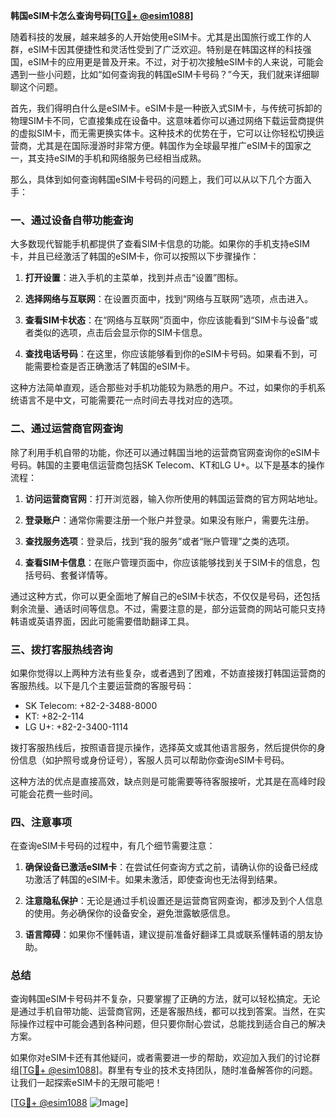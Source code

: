 **韩国eSIM卡怎么查询号码[[TG💪+ @esim1088](https://t.me/s/esim1088)]**

随着科技的发展，越来越多的人开始使用eSIM卡。尤其是出国旅行或工作的人群，eSIM卡因其便捷性和灵活性受到了广泛欢迎。特别是在韩国这样的科技强国，eSIM卡的应用更是普及开来。不过，对于初次接触eSIM卡的人来说，可能会遇到一些小问题，比如“如何查询我的韩国eSIM卡号码？”今天，我们就来详细聊聊这个问题。

首先，我们得明白什么是eSIM卡。eSIM卡是一种嵌入式SIM卡，与传统可拆卸的物理SIM卡不同，它直接集成在设备中。这意味着你可以通过网络下载运营商提供的虚拟SIM卡，而无需更换实体卡。这种技术的优势在于，它可以让你轻松切换运营商，尤其是在国际漫游时非常方便。韩国作为全球最早推广eSIM卡的国家之一，其支持eSIM的手机和网络服务已经相当成熟。

那么，具体到如何查询韩国eSIM卡号码的问题上，我们可以从以下几个方面入手：

### 一、通过设备自带功能查询

大多数现代智能手机都提供了查看SIM卡信息的功能。如果你的手机支持eSIM卡，并且已经激活了韩国的eSIM卡，你可以按照以下步骤操作：

1. **打开设置**：进入手机的主菜单，找到并点击“设置”图标。
   
2. **选择网络与互联网**：在设置页面中，找到“网络与互联网”选项，点击进入。

3. **查看SIM卡状态**：在“网络与互联网”页面中，你应该能看到“SIM卡与设备”或者类似的选项，点击后会显示你的SIM卡信息。

4. **查找电话号码**：在这里，你应该能够看到你的eSIM卡号码。如果看不到，可能需要检查是否正确激活了韩国的eSIM卡。

这种方法简单直观，适合那些对手机功能较为熟悉的用户。不过，如果你的手机系统语言不是中文，可能需要花一点时间去寻找对应的选项。

### 二、通过运营商官网查询

除了利用手机自带的功能，你还可以通过韩国当地的运营商官网查询你的eSIM卡号码。韩国的主要电信运营商包括SK Telecom、KT和LG U+。以下是基本的操作流程：

1. **访问运营商官网**：打开浏览器，输入你所使用的韩国运营商的官方网站地址。

2. **登录账户**：通常你需要注册一个账户并登录。如果没有账户，需要先注册。

3. **查找服务选项**：登录后，找到“我的服务”或者“账户管理”之类的选项。

4. **查看SIM卡信息**：在账户管理页面中，你应该能够找到关于SIM卡的信息，包括号码、套餐详情等。

通过这种方式，你可以更全面地了解自己的eSIM卡状态，不仅仅是号码，还包括剩余流量、通话时间等信息。不过，需要注意的是，部分运营商的网站可能只支持韩语或英语界面，因此可能需要借助翻译工具。

### 三、拨打客服热线咨询

如果你觉得以上两种方法有些复杂，或者遇到了困难，不妨直接拨打韩国运营商的客服热线。以下是几个主要运营商的客服号码：

- SK Telecom: +82-2-3488-8000  
- KT: +82-2-114  
- LG U+: +82-2-3400-1114  

拨打客服热线后，按照语音提示操作，选择英文或其他语言服务，然后提供你的身份信息（如护照号或身份证号），客服人员可以帮助你查询eSIM卡号码。

这种方法的优点是直接高效，缺点则是可能需要等待客服接听，尤其是在高峰时段可能会花费一些时间。

### 四、注意事项

在查询eSIM卡号码的过程中，有几个细节需要注意：

1. **确保设备已激活eSIM卡**：在尝试任何查询方式之前，请确认你的设备已经成功激活了韩国的eSIM卡。如果未激活，即使查询也无法得到结果。

2. **注意隐私保护**：无论是通过手机设置还是运营商官网查询，都涉及到个人信息的使用。务必确保你的设备安全，避免泄露敏感信息。

3. **语言障碍**：如果你不懂韩语，建议提前准备好翻译工具或联系懂韩语的朋友协助。

### 总结

查询韩国eSIM卡号码并不复杂，只要掌握了正确的方法，就可以轻松搞定。无论是通过手机自带功能、运营商官网，还是客服热线，都可以找到答案。当然，在实际操作过程中可能会遇到各种问题，但只要你耐心尝试，总能找到适合自己的解决方案。

如果你对eSIM卡还有其他疑问，或者需要进一步的帮助，欢迎加入我们的讨论群组[[TG💪+ @esim1088](https://t.me/s/esim1088)]。群里有专业的技术支持团队，随时准备解答你的问题。让我们一起探索eSIM卡的无限可能吧！

[[TG💪+ @esim1088](https://t.me/s/esim1088) ![Image](https://i.postimg.cc/4NQfJmqS/Snipaste-2025-05-13-00-14-12.png)]